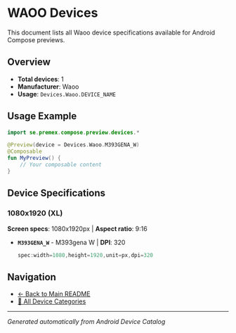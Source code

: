 # WAOO Devices

This document lists all Waoo device specifications available for Android Compose previews.

## Overview

- **Total devices**: 1
- **Manufacturer**: Waoo
- **Usage**: `Devices.Waoo.DEVICE_NAME`

## Usage Example

```kotlin
import se.premex.compose.preview.devices.*

@Preview(device = Devices.Waoo.M393GENA_W)
@Composable
fun MyPreview() {
    // Your composable content
}
```

## Device Specifications

### 1080x1920 (XL)

**Screen specs**: 1080x1920px | **Aspect ratio**: 9:16

- **`M393GENA_W`** - M393gena W | **DPI**: 320
  ```kotlin
  spec:width=1080,height=1920,unit=px,dpi=320
  ```

## Navigation

- [← Back to Main README](../../README.md)
- [📱 All Device Categories](../README.md)

---
*Generated automatically from Android Device Catalog*
